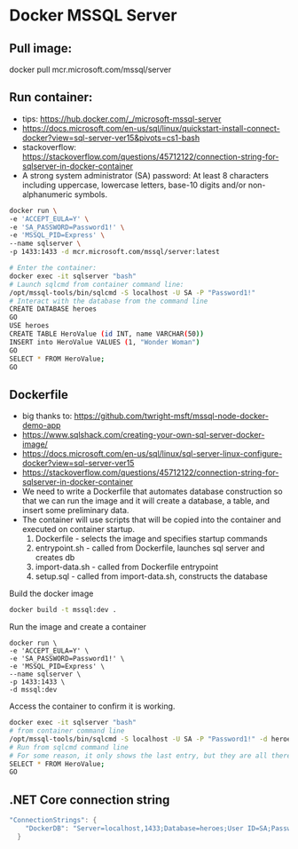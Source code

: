 # Docker MSSQL Server 

## Pull image:
docker pull mcr.microsoft.com/mssql/server

## Run container:
- tips: https://hub.docker.com/_/microsoft-mssql-server
- https://docs.microsoft.com/en-us/sql/linux/quickstart-install-connect-docker?view=sql-server-ver15&pivots=cs1-bash
- stackoverflow: https://stackoverflow.com/questions/45712122/connection-string-for-sqlserver-in-docker-container
- A strong system administrator (SA) password: At least 8 characters including uppercase, lowercase letters, base-10 digits and/or non-alphanumeric symbols.
```bash
docker run \
-e 'ACCEPT_EULA=Y' \
-e 'SA_PASSWORD=Password1!' \
-e 'MSSQL_PID=Express' \
--name sqlserver \
-p 1433:1433 -d mcr.microsoft.com/mssql/server:latest

# Enter the container:
docker exec -it sqlserver "bash"
# Launch sqlcmd from container command line:
/opt/mssql-tools/bin/sqlcmd -S localhost -U SA -P "Password1!"
# Interact with the database from the command line
CREATE DATABASE heroes
GO
USE heroes
CREATE TABLE HeroValue (id INT, name VARCHAR(50))
INSERT into HeroValue VALUES (1, "Wonder Woman")
GO
SELECT * FROM HeroValue;
GO
```

## Dockerfile
- big thanks to: https://github.com/twright-msft/mssql-node-docker-demo-app
- https://www.sqlshack.com/creating-your-own-sql-server-docker-image/
- https://docs.microsoft.com/en-us/sql/linux/sql-server-linux-configure-docker?view=sql-server-ver15
- https://stackoverflow.com/questions/45712122/connection-string-for-sqlserver-in-docker-container
- We need to write a Dockerfile that automates database construction so that we can run the image and it will create a database, a table, and insert some preliminary data.
- The container will use scripts that will be copied into the container and executed on container startup.
    1. Dockerfile - selects the image and specifies startup commands
    2. entrypoint.sh - called from Dockerfile, launches sql server and creates db
    3. import-data.sh - called from Dockerfile entrypoint
    4. setup.sql - called from import-data.sh, constructs the database
    
Build the docker image
```bash
docker build -t mssql:dev . 
```
Run the image and create a container
```
docker run \
-e 'ACCEPT_EULA=Y' \
-e 'SA_PASSWORD=Password1!' \
-e 'MSSQL_PID=Express' \
--name sqlserver \
-p 1433:1433 \
-d mssql:dev
```
Access the container to confirm it is working.
```bash
docker exec -it sqlserver "bash"
# from container command line
/opt/mssql-tools/bin/sqlcmd -S localhost -U SA -P "Password1!" -d heroes
# Run from sqlcmd command line
# For some reason, it only shows the last entry, but they are all there.
SELECT * FROM HeroValue;
GO
```

## .NET Core connection string
```c#
"ConnectionStrings": {
    "DockerDB": "Server=localhost,1433;Database=heroes;User ID=SA;Password=Password1!"
  }
```

